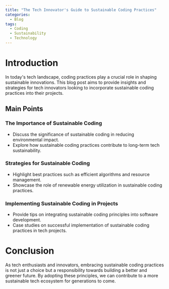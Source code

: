 ```yaml
---
title: "The Tech Innovator's Guide to Sustainable Coding Practices"
categories:
  - Blog
tags:
  - Coding
  - Sustainability
  - Technology
---
```


# Introduction
In today's tech landscape, coding practices play a crucial role in shaping sustainable innovations. This blog post aims to provide insights and strategies for tech innovators looking to incorporate sustainable coding practices into their projects.

## Main Points
### The Importance of Sustainable Coding
- Discuss the significance of sustainable coding in reducing environmental impact.
- Explore how sustainable coding practices contribute to long-term tech sustainability.

### Strategies for Sustainable Coding
- Highlight best practices such as efficient algorithms and resource management.
- Showcase the role of renewable energy utilization in sustainable coding practices.

### Implementing Sustainable Coding in Projects
- Provide tips on integrating sustainable coding principles into software development.
- Case studies on successful implementation of sustainable coding practices in tech projects.

# Conclusion
As tech enthusiasts and innovators, embracing sustainable coding practices is not just a choice but a responsibility towards building a better and greener future. By adopting these principles, we can contribute to a more sustainable tech ecosystem for generations to come.